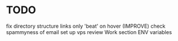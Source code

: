 # TODO
fix directory structure
links only 'beat' on hover (IMPROVE)
check spammyness of email
set up vps
review Work section
ENV variables
